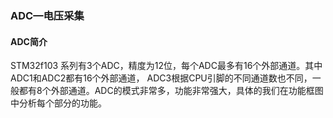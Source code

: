 ### ADC—电压采集

#### ADC简介

STM32f103 系列有3个ADC，精度为12位，每个ADC最多有16个外部通道。其中ADC1和ADC2都有16个外部通道， ADC3根据CPU引脚的不同通道数也不同，一般都有8个外部通道。ADC的模式非常多，功能非常强大，具体的我们在功能框图中分析每个部分的功能。
